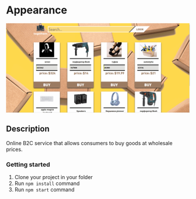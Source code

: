 # Appearance
![](anim1.gif)
## Description

Online B2C service that allows consumers to buy goods at wholesale prices.
 
### Getting started

1. Clone your project in your folder
2. Run `npm install` command
3. Run `npm start` command
